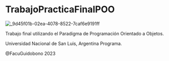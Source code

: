 # TrabajoPracticaFinalPOO

![_9d45f01b-02ea-4078-8522-7caf6e9191ff](https://github.com/FacuGuidobono/TrabajoPracticaFinalPOO/assets/62395586/d1820cad-db1d-46f9-a8d5-df69043c5dc7)


Trabajo final utilizando el Paradigma de Programación Orientado a Objetos.



Universidad Nacional de San Luis, Argentina Programa.


@FacuGuidobono 2023

